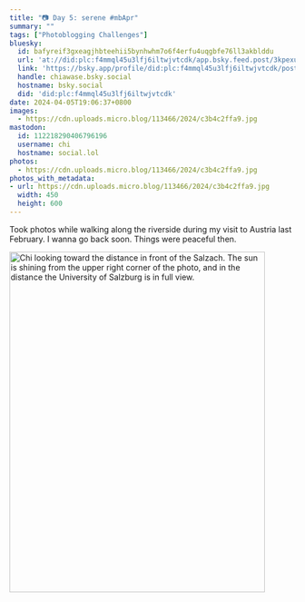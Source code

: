 ```yaml
---
title: "📷 Day 5: serene #mbApr"
summary: ""
tags: ["Photoblogging Challenges"]
bluesky:
  id: bafyreif3gxeagjhbteehii5bynhwhm7o6f4erfu4uqgbfe76ll3akblddu
  url: 'at://did:plc:f4mmql45u3lfj6iltwjvtcdk/app.bsky.feed.post/3kpexuepdyf2p'
  link: 'https://bsky.app/profile/did:plc:f4mmql45u3lfj6iltwjvtcdk/post/3kpexuepdyf2p'
  handle: chiawase.bsky.social
  hostname: bsky.social
  did: 'did:plc:f4mmql45u3lfj6iltwjvtcdk'
date: 2024-04-05T19:06:37+0800
images:
  - https://cdn.uploads.micro.blog/113466/2024/c3b4c2ffa9.jpg
mastodon:
  id: 112218290406796196
  username: chi
  hostname: social.lol
photos:
  - https://cdn.uploads.micro.blog/113466/2024/c3b4c2ffa9.jpg
photos_with_metadata:
- url: https://cdn.uploads.micro.blog/113466/2024/c3b4c2ffa9.jpg
  width: 450
  height: 600
---
```


Took photos while walking along the riverside during my visit to Austria last February. I wanna go back soon. Things were peaceful then.

<img src="/img/uploads/2024/c3b4c2ffa9.jpg" width="450" height="600" alt="Chi looking toward the distance in front of the Salzach. The sun is shining from the upper right corner of the photo, and in the distance the University of Salzburg is in full view.">
